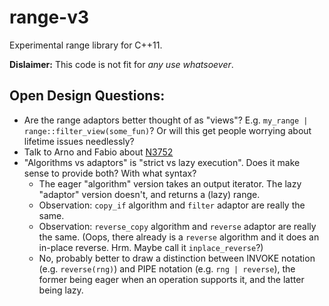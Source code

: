 range-v3
========

Experimental range library for C++11. 

**Dislaimer:** This code is not fit for *any use whatsoever*. 

Open Design Questions:
----------------------

* Are the range adaptors better thought of as "views"? E.g. `my_range | range::filter_view(some_fun)`? Or
  will this get people worrying about lifetime issues needlessly?
* Talk to Arno and Fabio about [N3752](http://www.open-std.org/jtc1/sc22/wg21/docs/papers/2013/n3752.pdf)
* "Algorithms vs adaptors" is "strict vs lazy execution". Does it make sense to provide both? With what syntax?
  - The eager "algorithm" version takes an output iterator. The lazy "adaptor" version doesn't, and returns a (lazy) range.
  - Observation: `copy_if` algorithm and `filter` adaptor are really the same.
  - Observation: `reverse_copy` algorithm and `reverse` adaptor are really the same. (Oops, there
    already is a `reverse` algorithm and it does an in-place reverse. Hrm. Maybe call it `inplace_reverse`?)
  - No, probably better to draw a distinction between INVOKE notation (e.g. `reverse(rng)`) and PIPE notation (e.g. `rng | reverse`), the former being eager when an operation supports it, and the latter being lazy. 